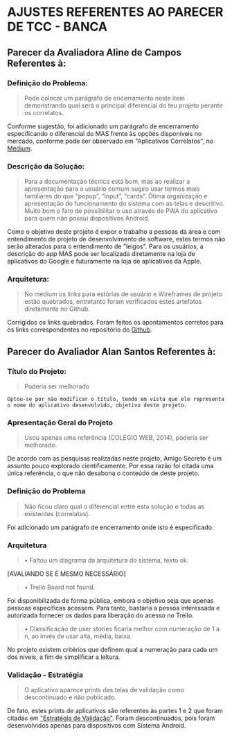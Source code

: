 # AJUSTES REFERENTES AO PARECER DE TCC - BANCA


## Parecer da Avaliadora Aline de Campos Referentes à:

### Definição do Problema:
<blockquote>
Pode colocar um parágrafo de encerramento neste item demonstrando qual será o principal diferencial do teu projeto perante os correlatos.
</blockquote>
Conforme sugestão, foi adicionado um parágrafo de encerramento especificando o diferencial do MAS frente às opções disponíveis no mercado, conforme pode ser observado em "Aplicativos Correlatos", no <a href="">Medium</a>.

### Descrição da Solução:
<blockquote>
Para a documentação técnica está bom, mas ao realizar a apresentação para o usuário comum sugiro usar termos mais familiares do que “popup”, “input”, “cards”. Ótima organização e apresentação do funcionamento do sistema com as telas e descritivo. Muito bom o fato de possibilitar o uso através de PWA do aplicativo para quem não possui dispositivos Android.
</blockquote>
	Como o objetivo deste projeto é expor o trabalho a pessoas da área e com entendimento de projeto de desenvolvimento de software, estes termos não serão alterados para o entendimento de "leigos". Para os usuários, a descrição do app MAS pode ser localizada diretamente na loja de aplicativos do Google e futuramente na loja de aplicativos da Apple.

### Arquitetura:
<blockquote>
No medium os links para estórias de usuário e Wireframes de projeto estão quebrados, entretanto foram verificados estes artefatos diretamente no Github.
</blockquote>
	Corrigidos os links quebrados. Foram feitos os apontamentos corretos para os links correspondentes no repositório do <a href="https://github.com/djeico/TCC-Meu-Amigo-Secreto">Github</a>.


## Parecer do Avaliador Alan Santos Referentes à:

### Título do Projeto:
<blockquote>Poderia ser melhorado</blockquote>

	Optou-se por não modificar o título, tendo em vista que ele representa o nome do aplicativo desenvolvido, objetivo deste projeto.

### Apresentação Geral do Projeto
<blockquote>Usou apenas uma referência (COLÉGIO WEB, 2014), poderia ser
melhorado.</blockquote>
	De acordo com as pesquisas realizadas neste projeto, Amigo Secreto é um assunto pouco explorado cientificamente. Por essa razão foi citada uma única referência, o que não desabona o conteúdo de deste projeto.


### Definição do Problema
<blockquote>Não ficou claro qual o diferencial entre esta solução e todas as existentes
(correlatas).</blockquote>
	Foi adicionado um parágrafo de encerramento onde isto é especificado.


### Arquitetura
<blockquote>
• Faltou um diagrama da arquitetura do sistema, texto ok.
</blockquote>
	[AVALIANDO SE É MESMO NECESSÁRIO]
<blockquote>
• Trello Board not found.
</blockquote>
	Foi disponibilizada de forma pública, embora o objetivo seja que apenas pessoas específicas acessem. Para tanto, bastaria a pessoa interessada e autorizada fornecer os dados para liberação do acesso no Trello.
<blockquote>
• Classificação de user stories ficaria melhor com numeração de 1 a n, ao invés de usar alta, média, baixa.
</blockquote>
	No projeto existem critérios que definem qual a numeração para cada um dos níveis, a fim de simplificar a leitura.

### Validação - Estratégia
<blockquote>
O aplicativo aparece prints das telas de validação como descontinuado e não publicado.
</blockquote>
	De fato, estes prints de aplicativos são referentes às partes 1 e 2 que foram citadas em <a href="https://medium.com/@jaquissonnunes/tcc-meuamigosecreto-56d6a1d5fed3">"Estratégia de Validação"</a>. Foram descontinuados, pois foram desenvolvidos apenas para dispositivos com Sistema Android.

